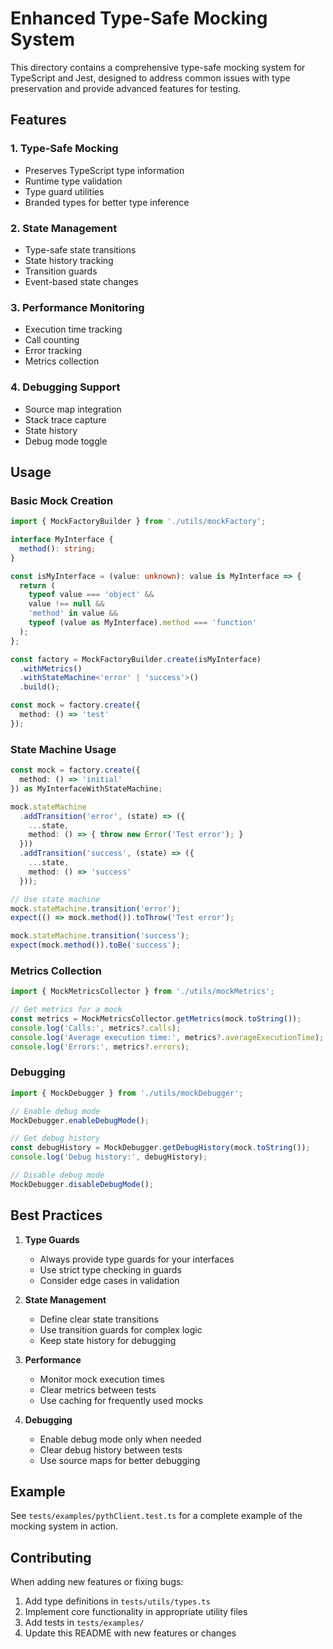 # Enhanced Type-Safe Mocking System

This directory contains a comprehensive type-safe mocking system for TypeScript and Jest, designed to address common issues with type preservation and provide advanced features for testing.

## Features

### 1. Type-Safe Mocking
- Preserves TypeScript type information
- Runtime type validation
- Type guard utilities
- Branded types for better type inference

### 2. State Management
- Type-safe state transitions
- State history tracking
- Transition guards
- Event-based state changes

### 3. Performance Monitoring
- Execution time tracking
- Call counting
- Error tracking
- Metrics collection

### 4. Debugging Support
- Source map integration
- Stack trace capture
- State history
- Debug mode toggle

## Usage

### Basic Mock Creation

```typescript
import { MockFactoryBuilder } from './utils/mockFactory';

interface MyInterface {
  method(): string;
}

const isMyInterface = (value: unknown): value is MyInterface => {
  return (
    typeof value === 'object' &&
    value !== null &&
    'method' in value &&
    typeof (value as MyInterface).method === 'function'
  );
};

const factory = MockFactoryBuilder.create(isMyInterface)
  .withMetrics()
  .withStateMachine<'error' | 'success'>()
  .build();

const mock = factory.create({
  method: () => 'test'
});
```

### State Machine Usage

```typescript
const mock = factory.create({
  method: () => 'initial'
}) as MyInterfaceWithStateMachine;

mock.stateMachine
  .addTransition('error', (state) => ({
    ...state,
    method: () => { throw new Error('Test error'); }
  }))
  .addTransition('success', (state) => ({
    ...state,
    method: () => 'success'
  }));

// Use state machine
mock.stateMachine.transition('error');
expect(() => mock.method()).toThrow('Test error');

mock.stateMachine.transition('success');
expect(mock.method()).toBe('success');
```

### Metrics Collection

```typescript
import { MockMetricsCollector } from './utils/mockMetrics';

// Get metrics for a mock
const metrics = MockMetricsCollector.getMetrics(mock.toString());
console.log('Calls:', metrics?.calls);
console.log('Average execution time:', metrics?.averageExecutionTime);
console.log('Errors:', metrics?.errors);
```

### Debugging

```typescript
import { MockDebugger } from './utils/mockDebugger';

// Enable debug mode
MockDebugger.enableDebugMode();

// Get debug history
const debugHistory = MockDebugger.getDebugHistory(mock.toString());
console.log('Debug history:', debugHistory);

// Disable debug mode
MockDebugger.disableDebugMode();
```

## Best Practices

1. **Type Guards**
   - Always provide type guards for your interfaces
   - Use strict type checking in guards
   - Consider edge cases in validation

2. **State Management**
   - Define clear state transitions
   - Use transition guards for complex logic
   - Keep state history for debugging

3. **Performance**
   - Monitor mock execution times
   - Clear metrics between tests
   - Use caching for frequently used mocks

4. **Debugging**
   - Enable debug mode only when needed
   - Clear debug history between tests
   - Use source maps for better debugging

## Example

See `tests/examples/pythClient.test.ts` for a complete example of the mocking system in action.

## Contributing

When adding new features or fixing bugs:

1. Add type definitions in `tests/utils/types.ts`
2. Implement core functionality in appropriate utility files
3. Add tests in `tests/examples/`
4. Update this README with new features or changes 